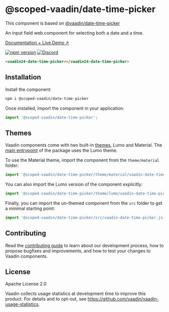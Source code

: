 # @scoped-vaadin/date-time-picker

This component is based on [@vaadin/date-time-picker](https://www.npmjs.com/package/@vaadin/date-time-picker)

An input field web component for selecting both a date and a time.

[Documentation + Live Demo ↗](https://vaadin.com/docs/latest/components/date-time-picker)

[![npm version](https://badgen.net/npm/v/@scoped-vaadin/date-time-picker)](https://www.npmjs.com/package/@scoped-vaadin/date-time-picker)
[![Discord](https://img.shields.io/discord/732335336448852018?label=discord)](https://discord.gg/PHmkCKC)

```html
<vaadin24-date-time-picker></vaadin24-date-time-picker>
```

## Installation

Install the component:

```sh
npm i @scoped-vaadin/date-time-picker
```

Once installed, import the component in your application:

```js
import '@scoped-vaadin/date-time-picker';
```

## Themes

Vaadin components come with two built-in [themes](https://vaadin.com/docs/latest/styling), Lumo and Material.
The [main entrypoint](https://github.com/vaadin/web-components/blob/main/packages/date-time-picker/vaadin-date-time-picker.js) of the package uses the Lumo theme.

To use the Material theme, import the component from the `theme/material` folder:

```js
import '@scoped-vaadin/date-time-picker/theme/material/vaadin-date-time-picker.js';
```

You can also import the Lumo version of the component explicitly:

```js
import '@scoped-vaadin/date-time-picker/theme/lumo/vaadin-date-time-picker.js';
```

Finally, you can import the un-themed component from the `src` folder to get a minimal starting point:

```js
import '@scoped-vaadin/date-time-picker/src/vaadin-date-time-picker.js';
```

## Contributing

Read the [contributing guide](https://vaadin.com/docs/latest/contributing/overview) to learn about our development process, how to propose bugfixes and improvements, and how to test your changes to Vaadin components.

## License

Apache License 2.0

Vaadin collects usage statistics at development time to improve this product.
For details and to opt-out, see https://github.com/vaadin/vaadin-usage-statistics.
